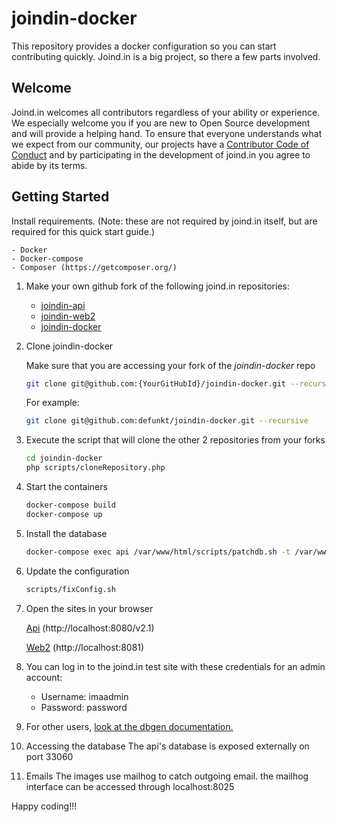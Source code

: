 # joindin-docker

This repository provides a docker configuration so you can start contributing quickly. Joind.in is a big project, so there a few parts involved.


## Welcome

Joind.in welcomes all contributors regardless of your ability or experience. We especially welcome
you if you are new to Open Source development and will provide a helping hand. To ensure that
everyone understands what we expect from our community, our projects have a [Contributor Code of
Conduct](CODE_OF_CONDUCT.md) and by participating in the development of joind.in you agree to abide
by its terms.

## Getting Started

Install requirements. (Note: these are not required by joind.in itself, but are required for this quick start guide.)

    - Docker
    - Docker-compose
    - Composer (https://getcomposer.org/)

1. Make your own github fork of the following joind.in repositories:

    - [joindin-api](https://github.com/joindin/joindin-api)
    - [joindin-web2](https://github.com/joindin/joindin-web2)
    - [joindin-docker](https://github.com/joindin/joindin-docker)

1. Clone joindin-docker

    Make sure that you are accessing your fork of the *joindin-docker* repo

    ```sh
    git clone git@github.com:{YourGitHubId}/joindin-docker.git --recursive
    ```

    For example:

    ```sh
    git clone git@github.com:defunkt/joindin-docker.git --recursive
    ```

1. Execute the script that will clone the other 2 repositories from your forks

    ```sh
    cd joindin-docker
    php scripts/cloneRepository.php
    ```

1. Start the containers

    ```sh
    docker-compose build
    docker-compose up
    ```

1. Install the database

    ```sh
    docker-compose exec api /var/www/html/scripts/patchdb.sh -t /var/www/html/ -d joindin -u root -p joindin -i
    ```
1. Update the configuration
    ```sh
    scripts/fixConfig.sh
    ```

1. Open the sites in your browser

    [Api](http://localhost:8080) (http://localhost:8080/v2.1)

    [Web2](http://localhost:8081) (http://localhost:8081)


1. You can log in to the joind.in test site with these credentials for an admin account:
    - Username: imaadmin
    - Password: password

1. For other users, [look at the dbgen documentation.](https://github.com/joindin/joindin-api/tree/master/tools/dbgen#usernames-and-passwords)

1. Accessing the database
    The api's database is exposed externally on port 33060

1. Emails
    The images use mailhog to catch outgoing email.
    the mailhog interface can be accessed through localhost:8025


Happy coding!!!
